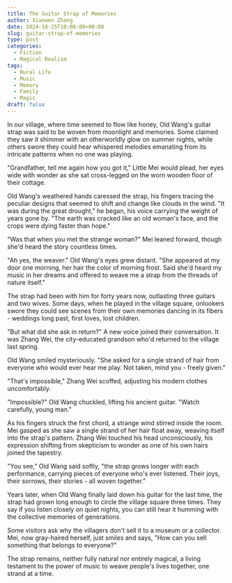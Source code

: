 ```yaml
---
title: The Guitar Strap of Memories
author: Xiaowen Zhang
date: 2024-10-25T10:00:00+08:00
slug: guitar-strap-of-memories
type: post
categories:
  - Fiction
  - Magical Realism
tags:
  - Rural Life
  - Music
  - Memory
  - Family
  - Magic
draft: false
---
```


In our village, where time seemed to flow like honey, Old Wang's guitar strap was said to be woven from moonlight and memories. Some claimed they saw it shimmer with an otherworldly glow on summer nights, while others swore they could hear whispered melodies emanating from its intricate patterns when no one was playing.

"Grandfather, tell me again how you got it," Little Mei would plead, her eyes wide with wonder as she sat cross-legged on the worn wooden floor of their cottage.

Old Wang's weathered hands caressed the strap, his fingers tracing the peculiar designs that seemed to shift and change like clouds in the wind. "It was during the great drought," he began, his voice carrying the weight of years gone by. "The earth was cracked like an old woman's face, and the crops were dying faster than hope."

"Was that when you met the strange woman?" Mei leaned forward, though she'd heard the story countless times.

"Ah yes, the weaver." Old Wang's eyes grew distant. "She appeared at my door one morning, her hair the color of morning frost. Said she'd heard my music in her dreams and offered to weave me a strap from the threads of nature itself."

The strap had been with him for forty years now, outlasting three guitars and two wives. Some days, when he played in the village square, onlookers swore they could see scenes from their own memories dancing in its fibers - weddings long past, first loves, lost children.

"But what did she ask in return?" A new voice joined their conversation. It was Zhang Wei, the city-educated grandson who'd returned to the village last spring.

Old Wang smiled mysteriously. "She asked for a single strand of hair from everyone who would ever hear me play. Not taken, mind you - freely given."

"That's impossible," Zhang Wei scoffed, adjusting his modern clothes uncomfortably.

"Impossible?" Old Wang chuckled, lifting his ancient guitar. "Watch carefully, young man."

As his fingers struck the first chord, a strange wind stirred inside the room. Mei gasped as she saw a single strand of her hair float away, weaving itself into the strap's pattern. Zhang Wei touched his head unconsciously, his expression shifting from skepticism to wonder as one of his own hairs joined the tapestry.

"You see," Old Wang said softly, "the strap grows longer with each performance, carrying pieces of everyone who's ever listened. Their joys, their sorrows, their stories - all woven together."

Years later, when Old Wang finally laid down his guitar for the last time, the strap had grown long enough to circle the village square three times. They say if you listen closely on quiet nights, you can still hear it humming with the collective memories of generations.

Some visitors ask why the villagers don't sell it to a museum or a collector. Mei, now gray-haired herself, just smiles and says, "How can you sell something that belongs to everyone?"

The strap remains, neither fully natural nor entirely magical, a living testament to the power of music to weave people's lives together, one strand at a time.